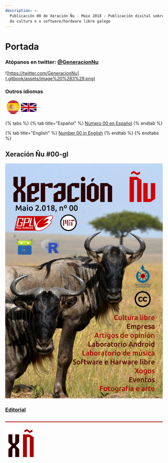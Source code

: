 ```yaml
---
description: >-
  Publicación 00 de Xeración Ñu - Maio 2018 - Publicación dixital sobre o mundo
  da cultura e o software/hardware libre galego
---
```


# Portada

### Atópanos en twitter: [@**GeneracionNu**](https://twitter.com/GeneracionNu)​

![https://twitter.com/GeneracionNu](.gitbook/assets/image%20%283%29.png)

### Outros idiomas

![](.gitbook/assets/banderas-100x50.jpg)

{% tabs %}
{% tab title="Español" %}
[Número 00 en Español](https://xeracion-gnu.gitbook.io/generacion-gnu-00-es/)
{% endtab %}

{% tab title="English" %}
[Number 00 in English](https://xeracion-gnu.gitbook.io/gnu-generation-00-en/)
{% endtab %}
{% endtabs %}

## Xeración Ñu \#00-gl

![](.gitbook/assets/gal_maio.png)

### [Editorial](editorial.md)

![](.gitbook/assets/separador-1000x5%20%2820%29.png)

![](.gitbook/assets/logo-100x100%20%281%29.png)

